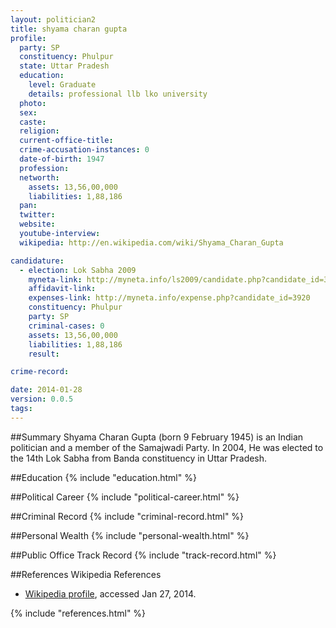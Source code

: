 ```yaml
---
layout: politician2
title: shyama charan gupta
profile: 
  party: SP
  constituency: Phulpur
  state: Uttar Pradesh
  education: 
    level: Graduate
    details: professional llb lko university
  photo: 
  sex: 
  caste: 
  religion: 
  current-office-title: 
  crime-accusation-instances: 0
  date-of-birth: 1947
  profession: 
  networth: 
    assets: 13,56,00,000
    liabilities: 1,88,186
  pan: 
  twitter: 
  website: 
  youtube-interview: 
  wikipedia: http://en.wikipedia.com/wiki/Shyama_Charan_Gupta

candidature: 
  - election: Lok Sabha 2009
    myneta-link: http://myneta.info/ls2009/candidate.php?candidate_id=3920
    affidavit-link: 
    expenses-link: http://myneta.info/expense.php?candidate_id=3920
    constituency: Phulpur 
    party: SP
    criminal-cases: 0
    assets: 13,56,00,000
    liabilities: 1,88,186
    result:  

crime-record: 

date: 2014-01-28
version: 0.0.5
tags: 
---
```

##Summary
Shyama Charan Gupta (born 9 February 1945) is an Indian politician and a member of the Samajwadi Party. In 2004, He was elected to the 14th Lok Sabha from Banda constituency in Uttar Pradesh.


##Education
{% include "education.html" %}


##Political Career
{% include "political-career.html" %}


##Criminal Record
{% include "criminal-record.html" %}


##Personal Wealth
{% include "personal-wealth.html" %}


##Public Office Track Record
{% include "track-record.html" %}


##References
Wikipedia References
- [Wikipedia profile]({{page.profile.wikipedia}}), accessed Jan 27, 2014.



{% include "references.html" %}